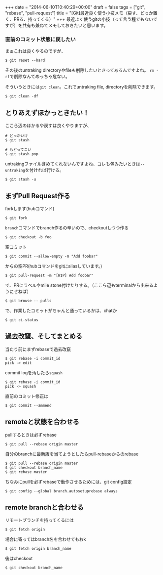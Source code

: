 +++
date = "2014-06-10T10:40:29+00:00"
draft = false
tags = ["git", "rebase", "pull-request"]
title = "[Git]最近良く使う小技メモ（戻す、どっか置く、PRる、持ってくる）"
+++
最近よく使うgitの小技（って言う程でもないですが）を共有も兼ねてメモしておきたいと思います。

### 直前のコミット状態に戻したい

まぁこれは良くやるのですが、

	$ git reset --hard

その後のuntraking directoryやfileも削除したいときってあるんですよね。
`rm -rf`で削除なんてめっちゃ危ない。

そういうときには`git clean`。これでuntraking file, directoryを削除できます。

	$ git clean -df
	

## とりあえずほかっときたい！

ここら辺のほかるや戻すは良くやりますが、

	# どっかいけ
	$ git stash
	
	# もどってこい
	$ git stash pop
	
untrakingファイル含めてくれないんですよね、コレも包みたいときは`--untraking`を付ければ行ける。

	$ git stash -u
	

## まずPull Request作る

forkします(hubコマンド)

	$ git fork

`branch`コマンドでbranch作るの辛いので、checkoutしつつ作る

	$ git checkout -b foo
	
空コミット

	$ git commit --allow-empty -m "Add foobar"

からの空PR(hubコマンドをgitにaliasしています。)

	$ git pull-request -m "[WIP] Add foobar"

で、PRにラベルやmile stone付けたりする。（ここら辺もterminalから出来るようにせねば）

	$ git browse -- pulls
	
で、作業したコミットがちゃんと通っているかは、chatか

	$ git ci-status

## 過去改竄、そしてまとめる

当たり前にまずrebaseで過去改竄

	$ git rebase -i commit_id
	pick -> edit

commit logを汚したら`squash`

	$ git rebase -i commit_id
	pick -> squash
	
直前のコミット修正は

	$ git commit --ammend
	
## remoteと状態を合わせる

pullするときは必ずrebase

	$ git pull --rebase origin master

自分のbranchに最新版を当てようとしたらpull-rebaseからのrebase

	$ git pull --rebase origin master
	$ git checkout branch_name
	$ git rebase master
	
ちなみにpullを必ずrebaseで動作させるためには、git config設定

	$ git config --global branch.autosetuprebase always

## remote branchと合わせる

リモートブランチを持ってくるには

	$ git fetch origin

場合に寄ってはbranch名を合わせてもおk

	$ git fetch origin branch_name
	
後はcheckout

	$ git checkout branch_name






